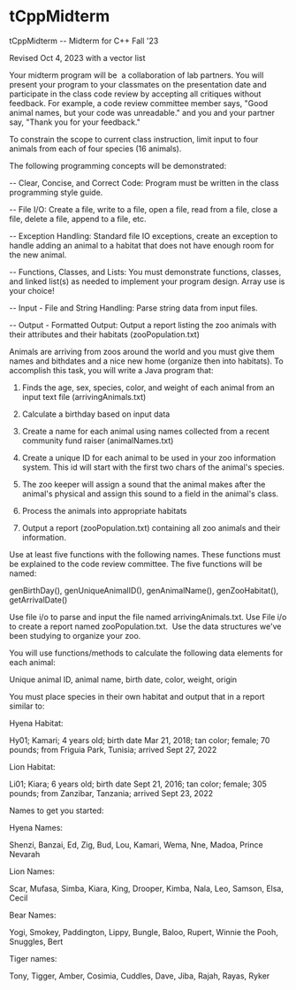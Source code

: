 # tCppMidterm
tCppMidterm -- Midterm for C++ Fall '23

Revised Oct 4, 2023 with a vector list


Your midterm program will be  a collaboration of lab partners. You will present your program to your classmates on the presentation date and participate in the class code review by accepting all critiques without feedback. For example, a code review committee member says, "Good animal names, but your code was unreadable." and you and your partner say, "Thank you for your feedback."

To constrain the scope to current class instruction, limit input to four animals from each of four species (16 animals).

The following programming concepts will be demonstrated:

-- Clear, Concise, and Correct Code: Program must be written in the class programming style guide.

-- File I/O: Create a file, write to a file, open a file, read from a file, close a file, delete a file, append to a file, etc.

-- Exception Handling: Standard file IO exceptions, create an exception to handle adding an animal to a habitat that does not have enough room for the new animal.

-- Functions, Classes, and Lists: You must demonstrate functions, classes, and linked list(s) as needed to implement your program design. Array use is your choice! 

-- Input - File and String Handling: Parse string data from input files. 

-- Output - Formatted Output: Output a report listing the zoo animals with their attributes and their habitats (zooPopulation.txt)

Animals are arriving from zoos around the world and you must give them names and bithdates and a nice new home (organize then into habitats). To accomplish this task, you will write a Java program that:

1) Finds the age, sex, species, color, and weight of each animal from an input text file (arrivingAnimals.txt)

2) Calculate a birthday based on input data

3) Create a name for each animal using names collected from a recent community fund raiser (animalNames.txt)

4) Create a unique ID for each animal to be used in your zoo information system. This id will start with the first two chars of the animal's species. 

5) The zoo keeper will assign a sound that the animal makes after the animal's physical and assign this sound to a field in the animal's class. 

6) Process the animals into appropriate habitats

7) Output a report (zooPopulation.txt) containing all zoo animals and their information.

Use at least five functions with the following names. These functions must be explained to the code review committee. The five functions will be named:

genBirthDay(), genUniqueAnimalID(), genAnimalName(), genZooHabitat(), getArrivalDate()

Use file i/o to parse and input the file named arrivingAnimals.txt. Use File i/o to create a report named zooPopulation.txt.  Use the data structures we've been studying to organize your zoo.

You will use functions/methods to calculate the following data elements for each animal:

Unique animal ID, animal name, birth date, color, weight, origin

You must place species in their own habitat and output that in a report similar to:

Hyena Habitat:

Hy01; Kamari; 4 years old; birth date Mar 21, 2018; tan color; female; 70 pounds; from Friguia Park, Tunisia; arrived Sept 27, 2022

Lion Habitat:

Li01; Kiara; 6 years old; birth date Sept 21, 2016; tan color; female; 305 pounds; from Zanzibar, Tanzania; arrived Sept 23, 2022

Names to get you started:

Hyena Names:

Shenzi, Banzai, Ed, Zig, Bud, Lou, Kamari, Wema, Nne, Madoa, Prince Nevarah

Lion Names:

Scar, Mufasa, Simba, Kiara, King, Drooper, Kimba, Nala, Leo, Samson, Elsa, Cecil

Bear Names:

Yogi, Smokey, Paddington, Lippy, Bungle, Baloo, Rupert, Winnie the Pooh, Snuggles, Bert

Tiger names:

Tony, Tigger, Amber, Cosimia, Cuddles, Dave, Jiba, Rajah, Rayas, Ryker
